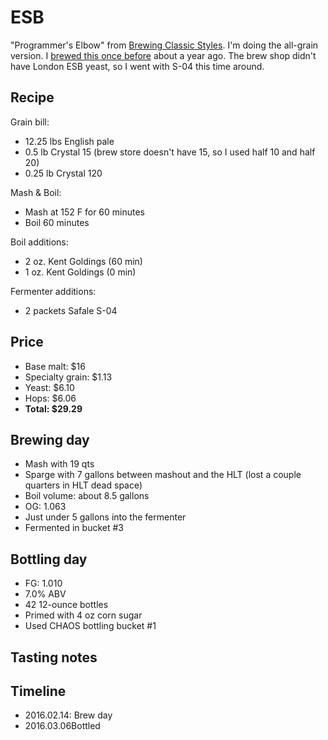 # ESB
"Programmer's Elbow" from [Brewing Classic Styles](http://www.amazon.com/Brewing-Classic-Styles-Winning-Recipes-ebook/dp/B002C1AJX8). I'm doing the all-grain version. I [brewed this once before](../11-ESB) about a year ago. The brew shop didn't have London ESB yeast, so I went with S-04 this time around.

## Recipe
Grain bill:
* 12.25 lbs English pale
* 0.5 lb Crystal 15 (brew store doesn't have 15, so I used half 10 and half 20)
* 0.25 lb Crystal 120

Mash & Boil:
* Mash at 152 F for 60 minutes
* Boil 60 minutes

Boil additions:
* 2 oz. Kent Goldings (60 min)
* 1 oz. Kent Goldings (0 min)

Fermenter additions:
* 2 packets Safale S-04

## Price
* Base malt: $16
* Specialty grain: $1.13
* Yeast: $6.10
* Hops: $6.06
* **Total: $29.29**

## Brewing day
* Mash with 19 qts
* Sparge with 7 gallons between mashout and the HLT (lost a couple quarters in HLT dead space)
* Boil volume: about 8.5 gallons
* OG: 1.063
* Just under 5 gallons into the fermenter
* Fermented in bucket #3

## Bottling day
* FG: 1.010
* 7.0% ABV
* 42 12-ounce bottles
* Primed with 4 oz corn sugar
* Used CHAOS bottling bucket #1

## Tasting notes

## Timeline
* 2016.02.14: Brew day
* 2016.03.06Bottled
